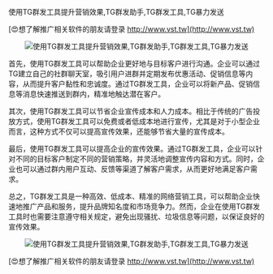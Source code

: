 使用TG群发工具提升营销效果,TG群发助手,TG群发工具,TG暴力发送

[😍想了解推广相关软件的朋友请登录 http://www.vst.tw](http://www.vst.tw)

 <center><img src="https://vst.tw/MP4/tuiguang/png/8.png" alt="使用TG群发工具提升营销效果,TG群发助手,TG群发工具,TG暴力发送"></center>

首先，使用TG群发工具可以帮助企业更好地与目标客户进行沟通。企业可以通过TG建立自己的社群聊天室，吸引用户进群并定期发布优惠活动、促销信息等内容，从而提升客户黏性和忠诚度。通过TG群发工具，企业可以将新产品、促销信息等消息快速推送到群内，精准地触达潜在客户。

其次，使用TG群发工具可以节省企业宣传成本和人力成本。相比于传统的广告投放方式，使用TG群发工具可以免费或者低成本地进行宣传，尤其是对于小型企业而言，这种方式不仅可以提高宣传效果，还能够节省大量的宣传成本。

最后，使用TG群发工具可以提高企业的宣传效果。通过TG群发工具，企业可以针对不同的目标客户制定不同的营销策略，并灵活地调整宣传内容和方式。同时，企业也可以通过群内用户互动、反馈等渠道了解客户需求，从而更好地满足客户需求。

总之，TG群发工具是一种高效、低成本、精准的网络营销工具，可以帮助企业快速地推广产品和服务，提升品牌知名度和市场竞争力。然而，企业在使用TG群发工具时也需要注意遵守相关规定，避免出现骚扰、垃圾信息等问题，以保证良好的宣传效果。

 <center><img src="https://vst.tw/MP4/tuiguang/png/1.png" alt="使用TG群发工具提升营销效果,TG群发助手,TG群发工具,TG暴力发送"></center>

[😍想了解推广相关软件的朋友请登录 http://www.vst.tw](http://www.vst.tw)



